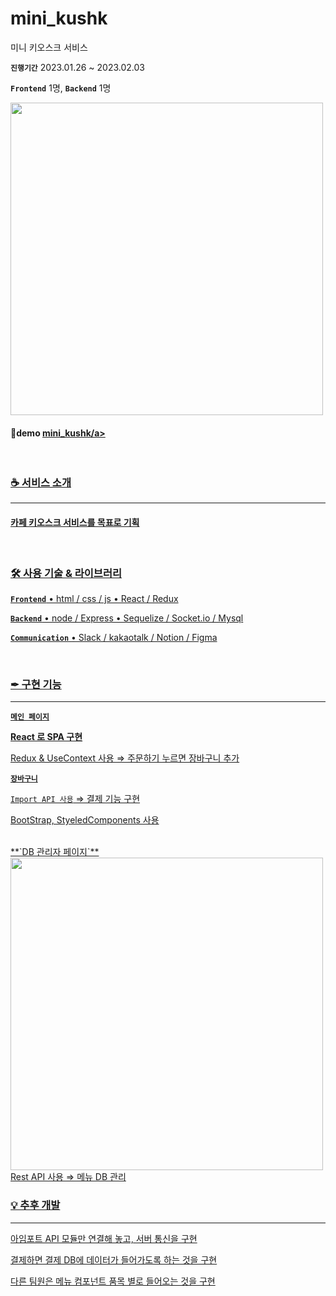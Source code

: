 ﻿# mini_kushk
미니 키오스크 서비스


**`진행기간`**  2023.01.26 ~ 2023.02.03

**`Frontend`** 1명, **`Backend`** 1명

<img src="https://user-images.githubusercontent.com/116782319/226572885-6080c1c1-4b33-4e6c-9d52-9bc988fb9efe.png" width="500" align="center" />
<h4>🔗demo <a href="http://49.50.172.207:3001/">mini_kushk/a></h4>
   
   <br/>
<h3>☕ 서비스 소개</h3>
<hr />
<h4>카페 키오스크 서비스를 목표로 기획 </h4>


   <br/>
<h3>🛠️ 사용 기술 & 라이브러리</h3>

**`Frontend`**
• html / css / js 
• React / Redux


**`Backend`**
• node / Express
• Sequelize / Socket.io / Mysql

   
**`Communication`**
• Slack / kakaotalk / Notion / Figma


   <br/>
<h3>✒ 구현 기능</h3>
<hr />

   
**`메인 페이지`**

**React 로 SPA 구현**

Redux & UseContext 사용 ⇒ 주문하기 누르면 장바구니 추가
<br />

 **`장바구니`**
   
`Import API 사용` ⇒ 결제 기능 구현

BootStrap, StyeledComponents 사용
   
   <br />
**`DB 관리자 페이지`**

 <img src="https://user-images.githubusercontent.com/116782319/226573602-c6c89351-3c02-48aa-b6fb-bbc607521809.png" width="500" align="center" />  
   <br />
   Rest API 사용 ⇒ 메뉴 DB 관리


   <br/>
<h3>💡 추후 개발</h3>
<hr />

아임포트 API 모듈만 연결해 놓고, 서버 통신을 구현

결제하면 결제 DB에 데이터가 들어가도록 하는 것을 구현

다른 팀원은 메뉴 컴포넌트 품목 별로 들어오는 것을 구현
